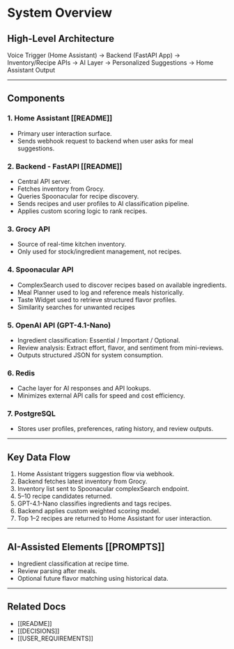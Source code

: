 
# System Overview

## High-Level Architecture

Voice Trigger (Home Assistant) → Backend (FastAPI App) → Inventory/Recipe APIs → AI Layer → Personalized Suggestions → Home Assistant Output

---

## Components

### 1. Home Assistant [[README]]
- Primary user interaction surface.
- Sends webhook request to backend when user asks for meal suggestions.

### 2. Backend - FastAPI [[README]]
- Central API server.
- Fetches inventory from Grocy.
- Queries Spoonacular for recipe discovery.
- Sends recipes and user profiles to AI classification pipeline.
- Applies custom scoring logic to rank recipes.

### 3. Grocy API
- Source of real-time kitchen inventory.
- Only used for stock/ingredient management, not recipes.

### 4. Spoonacular API
- ComplexSearch used to discover recipes based on available ingredients.
- Meal Planner used to log and reference meals historically.
- Taste Widget used to retrieve structured flavor profiles.
- Similarity searches for unwanted recipes

### 5. OpenAI API (GPT-4.1-Nano)
- Ingredient classification: Essential / Important / Optional.
- Review analysis: Extract effort, flavor, and sentiment from mini-reviews.
- Outputs structured JSON for system consumption.

### 6. Redis
- Cache layer for AI responses and API lookups.
- Minimizes external API calls for speed and cost efficiency.

### 7. PostgreSQL
- Stores user profiles, preferences, rating history, and review outputs.

---

## Key Data Flow

1. Home Assistant triggers suggestion flow via webhook.
2. Backend fetches latest inventory from Grocy.
3. Inventory list sent to Spoonacular complexSearch endpoint.
4. 5–10 recipe candidates returned.
5. GPT-4.1-Nano classifies ingredients and tags recipes.
6. Backend applies custom weighted scoring model.
7. Top 1–2 recipes are returned to Home Assistant for user interaction.

---

## AI-Assisted Elements [[PROMPTS]]
- Ingredient classification at recipe time.
- Review parsing after meals.
- Optional future flavor matching using historical data.

---

## Related Docs

- [[README]]
- [[DECISIONS]]
- [[USER_REQUIREMENTS]]
